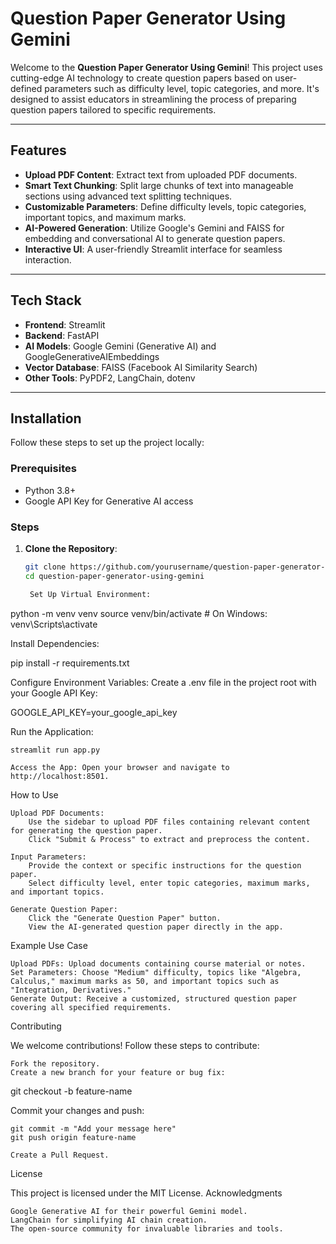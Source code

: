 # Question Paper Generator Using Gemini

Welcome to the **Question Paper Generator Using Gemini**! This project uses cutting-edge AI technology to create question papers based on user-defined parameters such as difficulty level, topic categories, and more. It's designed to assist educators in streamlining the process of preparing question papers tailored to specific requirements.

---

## Features

- **Upload PDF Content**: Extract text from uploaded PDF documents.
- **Smart Text Chunking**: Split large chunks of text into manageable sections using advanced text splitting techniques.
- **Customizable Parameters**: Define difficulty levels, topic categories, important topics, and maximum marks.
- **AI-Powered Generation**: Utilize Google's Gemini and FAISS for embedding and conversational AI to generate question papers.
- **Interactive UI**: A user-friendly Streamlit interface for seamless interaction.

---

## Tech Stack

- **Frontend**: Streamlit
- **Backend**: FastAPI
- **AI Models**: Google Gemini (Generative AI) and GoogleGenerativeAIEmbeddings
- **Vector Database**: FAISS (Facebook AI Similarity Search)
- **Other Tools**: PyPDF2, LangChain, dotenv

---

## Installation

Follow these steps to set up the project locally:

### Prerequisites

- Python 3.8+
- Google API Key for Generative AI access

### Steps

1. **Clone the Repository**:
   ```bash
   git clone https://github.com/yourusername/question-paper-generator-using-gemini.git
   cd question-paper-generator-using-gemini

    Set Up Virtual Environment:

python -m venv venv
source venv/bin/activate  # On Windows: venv\Scripts\activate

Install Dependencies:

pip install -r requirements.txt

Configure Environment Variables: Create a .env file in the project root with your Google API Key:

GOOGLE_API_KEY=your_google_api_key

Run the Application:

    streamlit run app.py

    Access the App: Open your browser and navigate to http://localhost:8501.

How to Use

    Upload PDF Documents:
        Use the sidebar to upload PDF files containing relevant content for generating the question paper.
        Click "Submit & Process" to extract and preprocess the content.

    Input Parameters:
        Provide the context or specific instructions for the question paper.
        Select difficulty level, enter topic categories, maximum marks, and important topics.

    Generate Question Paper:
        Click the "Generate Question Paper" button.
        View the AI-generated question paper directly in the app.

Example Use Case

    Upload PDFs: Upload documents containing course material or notes.
    Set Parameters: Choose "Medium" difficulty, topics like "Algebra, Calculus," maximum marks as 50, and important topics such as "Integration, Derivatives."
    Generate Output: Receive a customized, structured question paper covering all specified requirements.

Contributing

We welcome contributions! Follow these steps to contribute:

    Fork the repository.
    Create a new branch for your feature or bug fix:

git checkout -b feature-name

Commit your changes and push:

    git commit -m "Add your message here"
    git push origin feature-name

    Create a Pull Request.

License

This project is licensed under the MIT License.
Acknowledgments

    Google Generative AI for their powerful Gemini model.
    LangChain for simplifying AI chain creation.
    The open-source community for invaluable libraries and tools.

